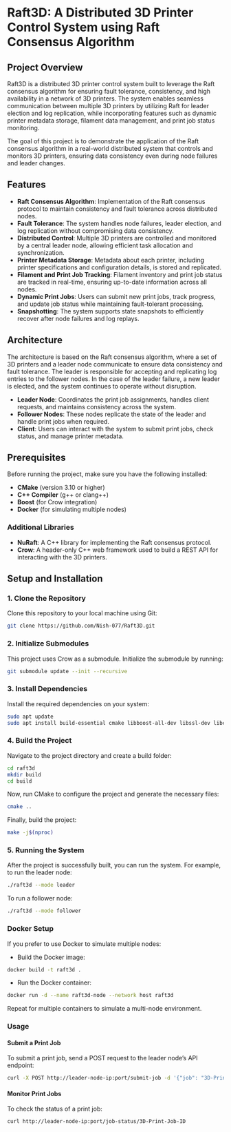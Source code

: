 # Raft3D: A Distributed 3D Printer Control System using Raft Consensus Algorithm

## Project Overview

Raft3D is a distributed 3D printer control system built to leverage the Raft consensus algorithm for ensuring fault tolerance, consistency, and high availability in a network of 3D printers. The system enables seamless communication between multiple 3D printers by utilizing Raft for leader election and log replication, while incorporating features such as dynamic printer metadata storage, filament data management, and print job status monitoring.

The goal of this project is to demonstrate the application of the Raft consensus algorithm in a real-world distributed system that controls and monitors 3D printers, ensuring data consistency even during node failures and leader changes.

## Features

- **Raft Consensus Algorithm**: Implementation of the Raft consensus protocol to maintain consistency and fault tolerance across distributed nodes.
- **Fault Tolerance**: The system handles node failures, leader election, and log replication without compromising data consistency.
- **Distributed Control**: Multiple 3D printers are controlled and monitored by a central leader node, allowing efficient task allocation and synchronization.
- **Printer Metadata Storage**: Metadata about each printer, including printer specifications and configuration details, is stored and replicated.
- **Filament and Print Job Tracking**: Filament inventory and print job status are tracked in real-time, ensuring up-to-date information across all nodes.
- **Dynamic Print Jobs**: Users can submit new print jobs, track progress, and update job status while maintaining fault-tolerant processing.
- **Snapshotting**: The system supports state snapshots to efficiently recover after node failures and log replays.

## Architecture

The architecture is based on the Raft consensus algorithm, where a set of 3D printers and a leader node communicate to ensure data consistency and fault tolerance. The leader is responsible for accepting and replicating log entries to the follower nodes. In the case of the leader failure, a new leader is elected, and the system continues to operate without disruption.

- **Leader Node**: Coordinates the print job assignments, handles client requests, and maintains consistency across the system.
- **Follower Nodes**: These nodes replicate the state of the leader and handle print jobs when required.
- **Client**: Users can interact with the system to submit print jobs, check status, and manage printer metadata.

## Prerequisites

Before running the project, make sure you have the following installed:

- **CMake** (version 3.10 or higher)
- **C++ Compiler** (g++ or clang++)
- **Boost** (for Crow integration)
- **Docker** (for simulating multiple nodes)

### Additional Libraries

- **NuRaft**: A C++ library for implementing the Raft consensus protocol.
- **Crow**: A header-only C++ web framework used to build a REST API for interacting with the 3D printers.

## Setup and Installation

### 1. Clone the Repository

Clone this repository to your local machine using Git:

```bash
git clone https://github.com/Nish-077/Raft3D.git
```

### 2. Initialize Submodules

This project uses Crow as a submodule. Initialize the submodule by running:

```bash
git submodule update --init --recursive
```

### 3. Install Dependencies

Install the required dependencies on your system:

```bash
sudo apt update
sudo apt install build-essential cmake libboost-all-dev libssl-dev libcurl4-openssl-dev uuid-dev libuv1-dev libasio-dev g++ zlib1g-dev libsnappy-dev libbz2-dev libgflags-dev liblz4-dev libzstd-dev
```

### 4. Build the Project

Navigate to the project directory and create a build folder:

```bash
cd raft3d
mkdir build
cd build
```

Now, run CMake to configure the project and generate the necessary files:

```bash
cmake ..
```

Finally, build the project:

```bash
make -j$(nproc)
```

### 5. Running the System

After the project is successfully built, you can run the system. For example, to run the leader node:

```bash
./raft3d --mode leader
```

To run a follower node:

```bash
./raft3d --mode follower
```

### Docker Setup

If you prefer to use Docker to simulate multiple nodes:

- Build the Docker image:

```bash
docker build -t raft3d .
```

- Run the Docker container:

```bash
docker run -d --name raft3d-node --network host raft3d
```

Repeat for multiple containers to simulate a multi-node environment.

### Usage

#### Submit a Print Job

To submit a print job, send a POST request to the leader node’s API endpoint:

```bash
curl -X POST http://leader-node-ip:port/submit-job -d '{"job": "3D-Print-Job-Details"}'
```

#### Monitor Print Jobs

To check the status of a print job:

```bash
curl http://leader-node-ip:port/job-status/3D-Print-Job-ID
```
